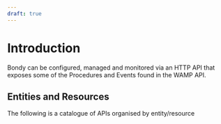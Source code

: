 ```yaml
---
draft: true
---
```

<script setup>
import { computed } from 'vue'
import { useData } from 'vitepress'

const { theme } = useData()
</script>

# Introduction
Bondy can be configured, managed and monitored via an HTTP API that exposes some of the  Procedures and Events found in the WAMP API.


## Entities and Resources
The following is a catalogue of APIs organised by entity/resource

<Features
    class="VPHomeFeatures"
    :features="theme.sidebar['/reference/http_api'][0].items.filter(function(item){return item.isFeature})"/>
